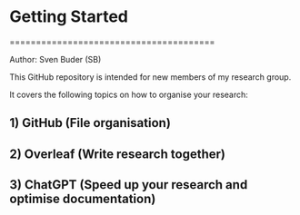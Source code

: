 # Getting Started
=======================================

Author: Sven Buder (SB)

This GitHub repository is intended for new members of my research group.

It covers the following topics on how to organise your research:
## 1) GitHub (File organisation)
## 2) Overleaf (Write research together)
## 3) ChatGPT (Speed up your research and optimise documentation)

